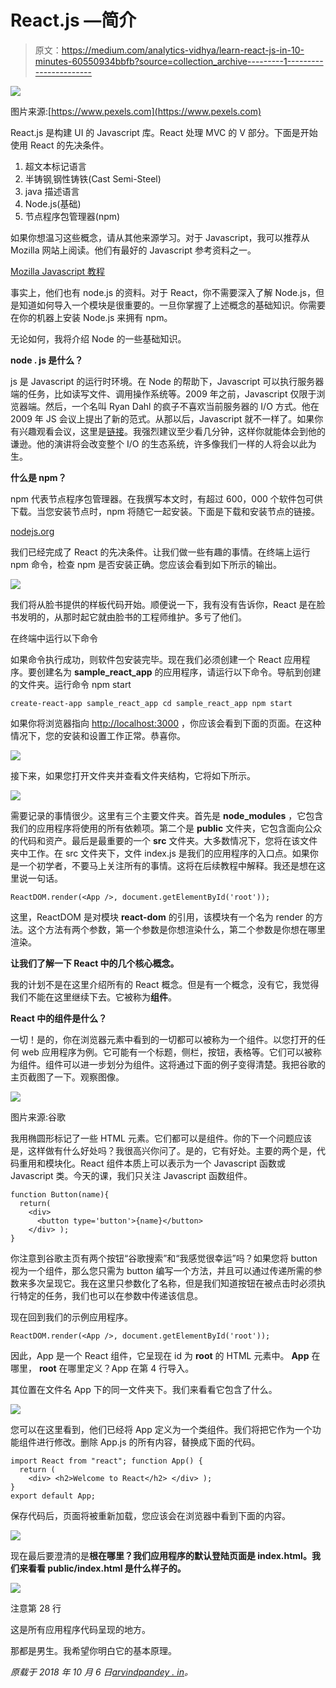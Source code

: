 # React.js —简介

> 原文：<https://medium.com/analytics-vidhya/learn-react-js-in-10-minutes-60550934bbfb?source=collection_archive---------1----------------------->

![](img/58fe7172e85e51023dab9450123425e3.png)

图片来源:[https://www.pexels.com](https://www.pexels.com)

React.js 是构建 UI 的 Javascript 库。React 处理 MVC 的 V 部分。下面是开始使用 React 的先决条件。

1.  超文本标记语言
2.  半铸钢ˌ钢性铸铁(Cast Semi-Steel)
3.  java 描述语言
4.  Node.js(基础)
5.  节点程序包管理器(npm)

如果你想温习这些概念，请从其他来源学习。对于 Javascript，我可以推荐从 Mozilla 网站上阅读。他们有最好的 Javascript 参考资料之一。

[Mozilla Javascript 教程 ](https://developer.mozilla.org/bm/docs/Web/JavaScript)

事实上，他们也有 node.js 的资料。对于 React，你不需要深入了解 Node.js，但是知道如何导入一个模块是很重要的。一旦你掌握了上述概念的基础知识。你需要在你的机器上安装 Node.js 来拥有 npm。

无论如何，我将介绍 Node 的一些基础知识。

**node . js 是什么？**

js 是 Javascript 的运行时环境。在 Node 的帮助下，Javascript 可以执行服务器端的任务，比如读写文件、调用操作系统等。2009 年之前，Javascript 仅限于浏览器端。然后，一个名叫 Ryan Dahl 的疯子不喜欢当前服务器的 I/O 方式。他在 2009 年 JS 会议上提出了新的范式。从那以后，Javascript 就不一样了。如果你有兴趣观看会议，这里是[链接](https://www.youtube.com/watch?v=ztspvPYybIY)。我强烈建议至少看几分钟，这样你就能体会到他的谦逊。他的演讲将会改变整个 I/O 的生态系统，许多像我们一样的人将会以此为生。

**什么是 npm？**

npm 代表节点程序包管理器。在我撰写本文时，有超过 600，000 个软件包可供下载。当您安装节点时，npm 将随它一起安装。下面是下载和安装节点的链接。

[nodejs.org](https://nodejs.org/en/)

我们已经完成了 React 的先决条件。让我们做一些有趣的事情。在终端上运行 npm 命令，检查 npm 是否安装正确。您应该会看到如下所示的输出。

![](img/8fb7b2e59f83cd8526446ccbd4befde4.png)

我们将从脸书提供的样板代码开始。顺便说一下，我有没有告诉你，React 是在脸书发明的，从那时起它就由脸书的工程师维护。多亏了他们。

在终端中运行以下命令

如果命令执行成功，则软件包安装完毕。现在我们必须创建一个 React 应用程序。要创建名为 **sample_react_app** 的应用程序，请运行以下命令。导航到创建的文件夹。运行命令 npm start

```
create-react-app sample_react_app cd sample_react_app npm start
```

如果你将浏览器指向 [http://localhost:3000](http://localhost:3000/) ，你应该会看到下面的页面。在这种情况下，您的安装和设置工作正常。恭喜你。

![](img/873ae516dab1117f676193eaac9fb7be.png)

接下来，如果您打开文件夹并查看文件夹结构，它将如下所示。

![](img/29fc4fb8aeb51cb7a13bf833bfabe1e0.png)

需要记录的事情很少。这里有三个主要文件夹。首先是 **node_modules** ，它包含我们的应用程序将使用的所有依赖项。第二个是 **public** 文件夹，它包含面向公众的代码和资产。最后是最重要的一个 **src** 文件夹。大多数情况下，您将在该文件夹中工作。在 src 文件夹下，文件 index.js 是我们的应用程序的入口点。如果你是一个初学者，不要马上关注所有的事情。这将在后续教程中解释。我还是想在这里说一句话。

```
ReactDOM.render(<App />, document.getElementById('root'));
```

这里，ReactDOM 是对模块 **react-dom** 的引用，该模块有一个名为 render 的方法。这个方法有两个参数，第一个参数是你想渲染什么，第二个参数是你想在哪里渲染。

**让我们了解一下 React 中的几个核心概念。**

我的计划不是在这里介绍所有的 React 概念。但是有一个概念，没有它，我觉得我们不能在这里继续下去。它被称为**组件**。

**React 中的组件是什么？**

一切！是的，你在浏览器元素中看到的一切都可以被称为一个组件。以您打开的任何 web 应用程序为例。它可能有一个标题，侧栏，按钮，表格等。它们可以被称为组件。组件可以进一步划分为组件。这将通过下面的例子变得清楚。我把谷歌的主页截图了一下。观察图像。

![](img/fd681de964fd770b68d45d1f36280b75.png)

图片来源:谷歌

我用椭圆形标记了一些 HTML 元素。它们都可以是组件。你的下一个问题应该是，这样做有什么好处吗？我很高兴你问了。是的，它有好处。主要的两个是，代码重用和模块化。React 组件本质上可以表示为一个 Javascript 函数或 Javascript 类。今天的课，我们只关注 Javascript 函数组件。

```
function Button(name){ 
  return(
    <div> 
      <button type='button'>{name}</button> 
    </div> );
}
```

你注意到谷歌主页有两个按钮“谷歌搜索”和“我感觉很幸运”吗？如果您将 button 视为一个组件，那么您只需为 button 编写一个方法，并且可以通过传递所需的参数来多次呈现它。我在这里只参数化了名称，但是我们知道按钮在被点击时必须执行特定的任务，我们也可以在参数中传递该信息。

现在回到我们的示例应用程序。

```
ReactDOM.render(<App />, document.getElementById('root'));
```

因此，App 是一个 React 组件，它呈现在 id 为 **root** 的 HTML 元素中。 **App** 在哪里， **root** 在哪里定义？App 在第 4 行导入。

其位置在文件名 App 下的同一文件夹下。我们来看看它包含了什么。

![](img/40ba0bdb562b88752652ec60df210483.png)

您可以在这里看到，他们已经将 App 定义为一个类组件。我们将把它作为一个功能组件进行修改。删除 App.js 的所有内容，替换成下面的代码。

```
import React from "react"; function App() { 
  return ( 
    <div> <h2>Welcome to React</h2> </div> ); 
} 
export default App;
```

保存代码后，页面将被重新加载，您应该会在浏览器中看到下面的内容。

![](img/c5feb3dd3b9c2948997429303fdc3dcc.png)

现在最后要澄清的是**根在哪里？我们应用程序的默认登陆页面是 index.html。我们来看看 public/index.html 是什么样子的。**

![](img/fd1186ed65cbb04218cc6c1b994c0118.png)

注意第 28 行

这是所有应用程序代码呈现的地方。

那都是男生。我希望你明白它的基本原理。

*原载于 2018 年 10 月 6 日*[*arvindpandey . in*](https://arvindpandey.in/2018/10/07/learn-react-js-in-10-minutes/)*。*